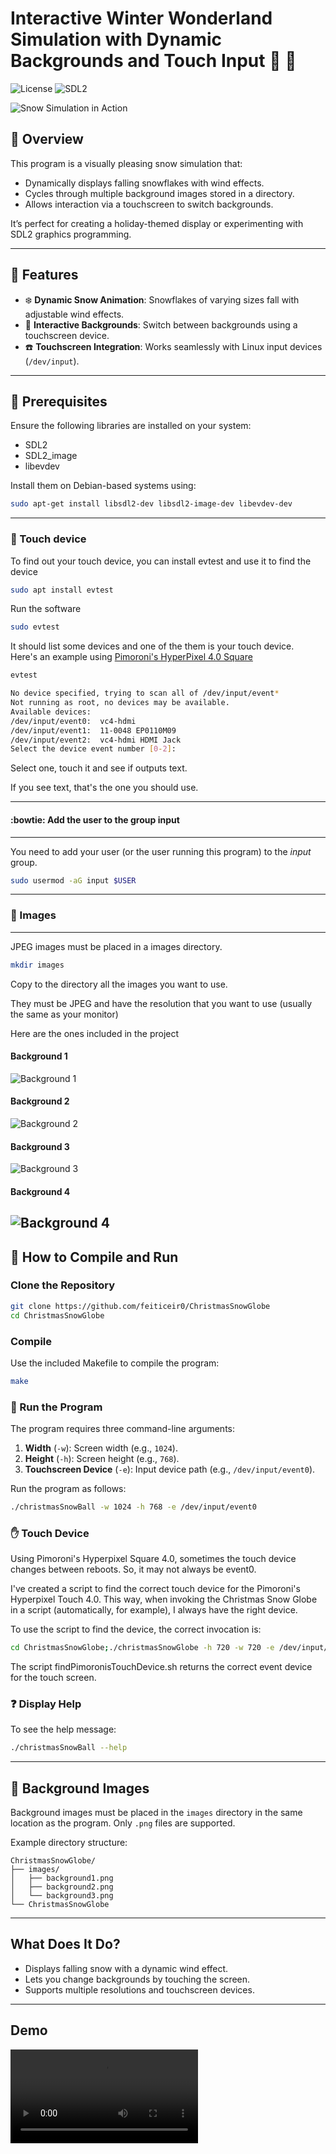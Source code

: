 # Interactive Winter Wonderland Simulation with Dynamic Backgrounds and Touch Input :christmas_tree: :santa:
![License](https://img.shields.io/badge/license-GPLv3-blue.svg) ![SDL2](https://img.shields.io/badge/dependency-SDL2-blue.svg)

![Snow Simulation in Action](https://hackster.imgix.net/uploads/attachments/1802123/christmaswonderland_l7ZQh8uRFL.gif?auto=compress&gifq=35&w=740&h=555&fit=max&fm=mp4)

## :guitar: Overview

This program is a visually pleasing snow simulation that:
- Dynamically displays falling snowflakes with wind effects.
- Cycles through multiple background images stored in a directory.
- Allows interaction via a touchscreen to switch backgrounds.

It’s perfect for creating a holiday-themed display or experimenting with SDL2 graphics programming.

---

## :mega: Features

- :snowflake: **Dynamic Snow Animation**: Snowflakes of varying sizes fall with adjustable wind effects.
- :rice_scene: **Interactive Backgrounds**: Switch between backgrounds using a touchscreen device.
- :phone: **Touchscreen Integration**: Works seamlessly with Linux input devices (`/dev/input`).

---

## :pushpin: Prerequisites

Ensure the following libraries are installed on your system:

- SDL2
- SDL2_image
- libevdev

Install them on Debian-based systems using:

```bash
sudo apt-get install libsdl2-dev libsdl2-image-dev libevdev-dev
```
---
### :wave: Touch device
To find out your touch device, you can install evtest and use it to find the device
```bash
sudo apt install evtest
```
Run the software
```bash
sudo evtest
```
It should list some devices and one of the them is your touch device.  
Here's an example using [Pimoroni's HyperPixel 4.0 Square](https://shop.pimoroni.com/products/hyperpixel-4-square?variant=30138251444307)

```bash
evtest 

No device specified, trying to scan all of /dev/input/event*
Not running as root, no devices may be available.
Available devices:
/dev/input/event0:	vc4-hdmi
/dev/input/event1:	11-0048 EP0110M09
/dev/input/event2:	vc4-hdmi HDMI Jack
Select the device event number [0-2]: 
```
Select one, touch it and see if outputs text. 

If you see text, that's the one you should use.

---
#### :bowtie: Add the user to the group input
---
You need to add your user (or the user running this program) to the *input* group. 
```bash
sudo usermod -aG input $USER
```

---
### :rice_scene: Images
---
JPEG images must be placed in a images directory. 
```bash
mkdir images
```
Copy to the directory all the images you want to use. 

They must be JPEG and have the resolution that you want to use (usually the same as your monitor)

Here are the ones included in the project
#### Background 1
![Background 1](images/christmas1.jpg)
#### Background 2
![Background 2](images/christmas2.jpg)
#### Background 3
![Background 3](images/christmas3.jpg)
#### Background 4
![Background 4](images/christmas4.jpg)
---
## :rocket: How to Compile and Run

### Clone the Repository
```bash
git clone https://github.com/feiticeir0/ChristmasSnowGlobe
cd ChristmasSnowGlobe
```

### Compile
Use the included Makefile to compile the program:
```bash
make
```

### :bicyclist: Run the Program
The program requires three command-line arguments:
1. **Width** (`-w`): Screen width (e.g., `1024`).
2. **Height** (`-h`): Screen height (e.g., `768`).
3. **Touchscreen Device** (`-e`): Input device path (e.g., `/dev/input/event0`).

Run the program as follows:
```bash
./christmasSnowBall -w 1024 -h 768 -e /dev/input/event0
```
### :hand: Touch Device
Using Pimoroni's Hyperpixel Square 4.0, sometimes the touch device changes between reboots. So, it may not always be event0.

I've created a script to find the correct touch device for the Pimoroni's Hyperpixel Touch 4.0. This way, when invoking the Christmas Snow Globe in a script (automatically, for example), I always have the right device.

To use the script to find the device, the correct invocation is:

```bash
cd ChristmasSnowGlobe;./christmasSnowGlobe -h 720 -w 720 -e /dev/input/$(./findPimoronisTouchDevice.sh) &
```
The script findPimoronisTouchDevice.sh returns the correct event device for the touch screen.

### :question: Display Help
To see the help message:
```bash
./christmasSnowBall --help
```

---

## :rice_scene: Background Images

Background images must be placed in the `images` directory in the same location as the program. Only `.png` files are supported.

Example directory structure:
```
ChristmasSnowGlobe/
├── images/
│   ├── background1.png
│   ├── background2.png
│   └── background3.png
└── ChristmasSnowGlobe
```

---

## What Does It Do?

- Displays falling snow with a dynamic wind effect.
- Lets you change backgrounds by touching the screen.
- Supports multiple resolutions and touchscreen devices.

---

## Demo

<video src="https://github.com/user-attachments/assets/54a0dfa5-99a8-43f2-b2e7-154347105599"/>


---

## To-Do / Future Enhancements

- **Dynamic Background Scaling**: Automatically scale backgrounds to match screen resolution.
- **Audio Integration**: Play a festive tune during the simulation.
- **More Effects**: Introduce twinkling lights or a dynamic weather system.

---

## License

This program is distributed under the GNU General Public License v3.0. See the [LICENSE](LICENSE) file for details.

---

## Author

**Bruno Santos**  
<feiticeir0@whatgeek.com.pt>

